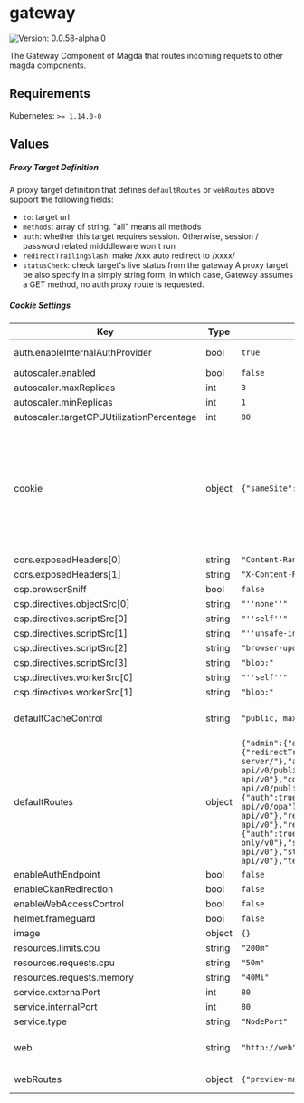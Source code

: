 # gateway

![Version: 0.0.58-alpha.0](https://img.shields.io/badge/Version-0.0.58-alpha.0-informational?style=flat-square)

The Gateway Component of Magda that routes incoming requets to other magda components.

## Requirements

Kubernetes: `>= 1.14.0-0`

## Values

##### Proxy Target Definition

A proxy target definition that defines `defaultRoutes` or `webRoutes` above support the following fields:
- `to`: target url
- `methods`: array of string. "all" means all methods
- `auth`: whether this target requires session. Otherwise, session / password related midddleware won't run
- `redirectTrailingSlash`: make /xxx auto redirect to /xxxx/
- `statusCheck`: check target's live status from the gateway
A proxy target be also specify in a simply string form, in which case, Gateway assumes a GET method, no auth proxy route is requested.

##### Cookie Settings

| Key | Type | Default | Description |
|-----|------|---------|-------------|
| auth.enableInternalAuthProvider | bool | `true` | Whether enable magda internal authentication provider.  @default true |
| autoscaler.enabled | bool | `false` |  |
| autoscaler.maxReplicas | int | `3` |  |
| autoscaler.minReplicas | int | `1` |  |
| autoscaler.targetCPUUtilizationPercentage | int | `80` |  |
| cookie | object | `{"sameSite":"lax"}` | Session cookie settings. Default value will be used if any options are left with blank. More info: https://github.com/expressjs/session#cookie Supported options are:  - `expires`: A fix cookie expire date. The expires option should not be set directly; instead only use the maxAge option. - `httpOnly`: Default: true. - `maxAge`: Default: 7 * 60 * 60 * 1000. - `path`: Default: '/'. - `sameSite`: Default: false (not set). - `secure1: Default: false (not set). |
| cors.exposedHeaders[0] | string | `"Content-Range"` |  |
| cors.exposedHeaders[1] | string | `"X-Content-Range"` |  |
| csp.browserSniff | bool | `false` |  |
| csp.directives.objectSrc[0] | string | `"''none''"` |  |
| csp.directives.scriptSrc[0] | string | `"''self''"` |  |
| csp.directives.scriptSrc[1] | string | `"''unsafe-inline''"` |  |
| csp.directives.scriptSrc[2] | string | `"browser-update.org"` |  |
| csp.directives.scriptSrc[3] | string | `"blob:"` |  |
| csp.directives.workerSrc[0] | string | `"''self''"` |  |
| csp.directives.workerSrc[1] | string | `"blob:"` |  |
| defaultCacheControl | string | `"public, max-age=60"` | If a response that goes through the gateway doesn't set Cache-Control, it'll be set to this value. Set to null to disable. |
| defaultRoutes | object | `{"admin":{"auth":true,"to":"http://admin-api/v0"},"apidocs":{"redirectTrailingSlash":true,"to":"http://apidocs-server/"},"auth":{"auth":true,"to":"http://authorization-api/v0/public"},"content":{"auth":true,"to":"http://content-api/v0"},"correspondence":{"to":"http://correspondence-api/v0/public"},"opa":{"auth":true,"statusCheck":false,"to":"http://authorization-api/v0/opa"},"registry":{"auth":true,"to":"http://registry-api/v0"},"registry-auth":{"auth":true,"to":"http://registry-api/v0"},"registry-read-only":{"auth":true,"to":"http://registry-api-read-only/v0"},"search":{"auth":true,"to":"http://search-api/v0"},"storage":{"auth":true,"to":"http://storage-api/v0"},"tenant":{"auth":true,"to":"http://tenant-api/v0"}}` | Routes list here are available under `/api/v0/` path. See `Proxy Target Definition` for route format. |
| enableAuthEndpoint | bool | `false` |  |
| enableCkanRedirection | bool | `false` |  |
| enableWebAccessControl | bool | `false` |  |
| helmet.frameguard | bool | `false` |  |
| image | object | `{}` |  |
| resources.limits.cpu | string | `"200m"` |  |
| resources.requests.cpu | string | `"50m"` |  |
| resources.requests.memory | string | `"40Mi"` |  |
| service.externalPort | int | `80` |  |
| service.internalPort | int | `80` |  |
| service.type | string | `"NodePort"` |  |
| web | string | `"http://web"` | Default web route.  This is the last route of the proxy. Main UI should be served from here. |
| webRoutes | object | `{"preview-map":"http://preview-map:6110"}` | extra web routes. See `Proxy Target Definition` for route format. |